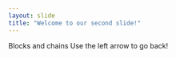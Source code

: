 ```yaml
---
layout: slide
title: "Welcome to our second slide!"
---
```

Blocks and chains
Use the left arrow to go back!
